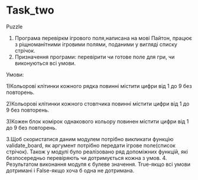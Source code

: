 # Task_two
Puzzle
1. Програма перевіркм ігрового поля,написана на мові Пайтон, працює з ріщноманітними ігровими полями, поданими у вигляді списку стрічок.
2. Призначення програми: перевірити чи готове поле для гри, чи виконуються всі умови.

Умови:

1)Кольорові клітинки кожного рядка повинні містити цифри від 1 до 9 без повторень.

2)Кольорові клітинки кожного стовпчика повинні містити цифри від 1 до 9 без повторень.

3)Кожен блок комірок однакового кольору повинен містити цифри від 1 до 9 без повторень.

3.Щоб скористатися даним модулем потрібно викликати функцію validate_board, як аргумент потрібно передати ігрове поле(список стрічок).
Також у модулі було реалізовано ряд допоміжних функцій, які безпосередньо перевіряють чи дотримується кожна з умов.
4. Результатом виконання модуля є булеве значення. True-якщо всі умови дотримані і False-якщо хоча б одна не дотримана.
